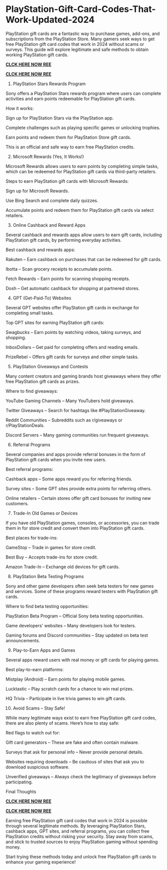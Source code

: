 # PlayStation-Gift-Card-Codes-That-Work-Updated-2024
PlayStation gift cards are a fantastic way to purchase games, add-ons, and subscriptions from the PlayStation Store. Many gamers seek ways to get free PlayStation gift card codes that work in 2024 without scams or surveys. This guide will explore legitimate and safe methods to obtain working PlayStation gift cards.

**[CLCK HERE NOW REE](https://tinyurl.com/pnsgiftcads)**

**[CLCK HERE NOW REE](https://tinyurl.com/pnsgiftcads)**

1. PlayStation Stars Rewards Program

Sony offers a PlayStation Stars rewards program where users can complete activities and earn points redeemable for PlayStation gift cards.

How it works:

Sign up for PlayStation Stars via the PlayStation app.

Complete challenges such as playing specific games or unlocking trophies.

Earn points and redeem them for PlayStation Store gift cards.

This is an official and safe way to earn free PlayStation credits.

2. Microsoft Rewards (Yes, It Works!)

Microsoft Rewards allows users to earn points by completing simple tasks, which can be redeemed for PlayStation gift cards via third-party retailers.

Steps to earn PlayStation gift cards with Microsoft Rewards:

Sign up for Microsoft Rewards.

Use Bing Search and complete daily quizzes.

Accumulate points and redeem them for PlayStation gift cards via select retailers.

3. Online Cashback and Reward Apps

Several cashback and rewards apps allow users to earn gift cards, including PlayStation gift cards, by performing everyday activities.

Best cashback and rewards apps:

Rakuten – Earn cashback on purchases that can be redeemed for gift cards.

Ibotta – Scan grocery receipts to accumulate points.

Fetch Rewards – Earn points for scanning shopping receipts.

Dosh – Get automatic cashback for shopping at partnered stores.

4. GPT (Get-Paid-To) Websites

Several GPT websites offer PlayStation gift cards in exchange for completing small tasks.

Top GPT sites for earning PlayStation gift cards:

Swagbucks – Earn points by watching videos, taking surveys, and shopping.

InboxDollars – Get paid for completing offers and reading emails.

PrizeRebel – Offers gift cards for surveys and other simple tasks.

5. PlayStation Giveaways and Contests

Many content creators and gaming brands host giveaways where they offer free PlayStation gift cards as prizes.

Where to find giveaways:

YouTube Gaming Channels – Many YouTubers hold giveaways.

Twitter Giveaways – Search for hashtags like #PlayStationGiveaway.

Reddit Communities – Subreddits such as r/giveaways or r/PlayStationDeals.

Discord Servers – Many gaming communities run frequent giveaways.

6. Referral Programs

Several companies and apps provide referral bonuses in the form of PlayStation gift cards when you invite new users.

Best referral programs:

Cashback apps – Some apps reward you for referring friends.

Survey sites – Some GPT sites provide extra points for referring others.

Online retailers – Certain stores offer gift card bonuses for inviting new customers.

7. Trade-In Old Games or Devices

If you have old PlayStation games, consoles, or accessories, you can trade them in for store credit and convert them into PlayStation gift cards.

Best places for trade-ins:

GameStop – Trade in games for store credit.

Best Buy – Accepts trade-ins for store credit.

Amazon Trade-In – Exchange old devices for gift cards.

8. PlayStation Beta Testing Programs

Sony and other game developers often seek beta testers for new games and services. Some of these programs reward testers with PlayStation gift cards.

Where to find beta testing opportunities:

PlayStation Beta Program – Official Sony beta testing opportunities.

Game developers' websites – Many developers look for testers.

Gaming forums and Discord communities – Stay updated on beta test announcements.

9. Play-to-Earn Apps and Games

Several apps reward users with real money or gift cards for playing games.

Best play-to-earn platforms:

Mistplay (Android) – Earn points for playing mobile games.

Lucktastic – Play scratch cards for a chance to win real prizes.

HQ Trivia – Participate in live trivia games to win gift cards.

10. Avoid Scams – Stay Safe!

While many legitimate ways exist to earn free PlayStation gift card codes, there are also plenty of scams. Here’s how to stay safe:

Red flags to watch out for:

Gift card generators – These are fake and often contain malware.

Surveys that ask for personal info – Never provide personal details.

Websites requiring downloads – Be cautious of sites that ask you to download suspicious software.

Unverified giveaways – Always check the legitimacy of giveaways before participating.

Final Thoughts

**[CLCK HERE NOW REE](https://tinyurl.com/pnsgiftcads)**

**[CLCK HERE NOW REE](https://tinyurl.com/pnsgiftcads)**

Earning free PlayStation gift card codes that work in 2024 is possible through several legitimate methods. By leveraging PlayStation Stars, cashback apps, GPT sites, and referral programs, you can collect free PlayStation credits without risking your security. Stay away from scams, and stick to trusted sources to enjoy PlayStation gaming without spending money.

Start trying these methods today and unlock free PlayStation gift cards to enhance your gaming experience!

